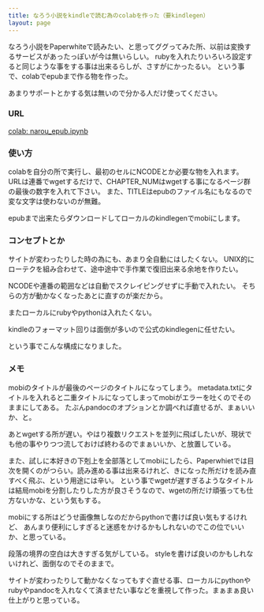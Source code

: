 ```yaml
---
title: なろう小説をkindleで読む為のcolabを作った（要kindlegen）
layout: page
---
```

なろう小説をPaperwhiteで読みたい、と思ってググってみた所、以前は変換するサービスがあったっぽいが今は無いらしい。
rubyを入れたりいろいろ設定すると同じような事をする事は出来るらしが、さすがにかったるい。
という事で、colabでepubまで作る物を作った。

あまりサポートとかする気は無いので分かる人だけ使ってください。

### URL

[colab: narou_epub.ipynb](https://colab.research.google.com/drive/1rs6q0NgFJAFbEA66rNywx1Ge1EkvXRIn)

### 使い方

colabを自分の所で実行し、最初のセルにNCODEとか必要な物を入れます。
URLは連番でwgetするだけで、CHAPTER_NUMはwgetする事になるページ群の最後の数字を入れて下さい。
また、TITLEはepubのファイル名にもなるので変な文字は使わないのが無難。

epubまで出来たらダウンロードしてローカルのkindlegenでmobiにします。

### コンセプトとか

サイトが変わったりした時の為にも、あまり全自動にはしたくない。
UNIX的にローテクを組み合わせて、途中途中で手作業で復旧出来る余地を作りたい。

NCODEや連番の範囲などは自動でスクレイピングせずに手動で入れたい。
そちらの方が動かなくなったあとに直すのが楽だから。

またローカルにrubyやpythonは入れたくない。

kindleのフォーマット回りは面倒が多いので公式のkindlegenに任せたい。

という事でこんな構成になりました。

### メモ

mobiのタイトルが最後のページのタイトルになってしまう。
metadata.txtにタイトルを入れると二重タイトルになってしまってmobiがエラーを吐くのでそのままにしてある。
たぶんpandocのオプションとか調べれば直せるが、まぁいいか、と。

あとwgetする所が遅い。やはり複数リクエストを並列に飛ばしたいが、現状でも他の事やりつつ流しておけば終わるのでまぁいいか、と放置している。

また、試しに本好きの下剋上を全部落としてmobiにしたら、Paperwhietでは目次を開くのがつらい。読み進める事は出来るけれど、きになった所だけを読み直すべく飛ぶ、という用途には辛い。
という事でwgetが遅すぎるようなタイトルは結局mobiを分割したりした方が良さそうなので、wgetの所だけ頑張っても仕方ないかな、という気もする。

mobiにする所はどうせ画像無しなのだからpythonで書けば良い気もするけれど、
あんまり便利にしすぎると迷惑をかけるかもしれないのでこの位でいいか、と思っている。

段落の境界の空白は大きすぎる気がしている。
styleを書けば良いのかもしれないけれど、面倒なのでそのままで。

サイトが変わったりして動かなくなってもすぐ直せる事、ローカルにpythonやrubyやpandocを入れなくて済ませたい事などを重視して作った。まぁまぁ良い仕上がりと思っている。